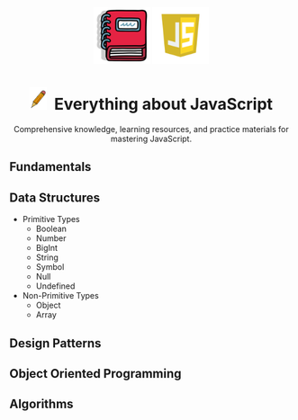 <div align="center" >

<img style="width:100px;" src=".github/assets/book.png" >
<img style="width:100px;" src=".github/assets/js.webp" >

# <img style="width:30px;" src=".github/assets/pencil.png" /><span>&nbsp;</span>  Everything about JavaScript

Comprehensive knowledge, learning resources, and practice materials for mastering JavaScript.
</div>

## Fundamentals

## Data Structures

- Primitive Types
    - Boolean
    - Number
    - BigInt
    - String
    - Symbol
    - Null
    - Undefined
- Non-Primitive Types
    - Object
    - Array

## Design Patterns

## Object Oriented Programming

## Algorithms

